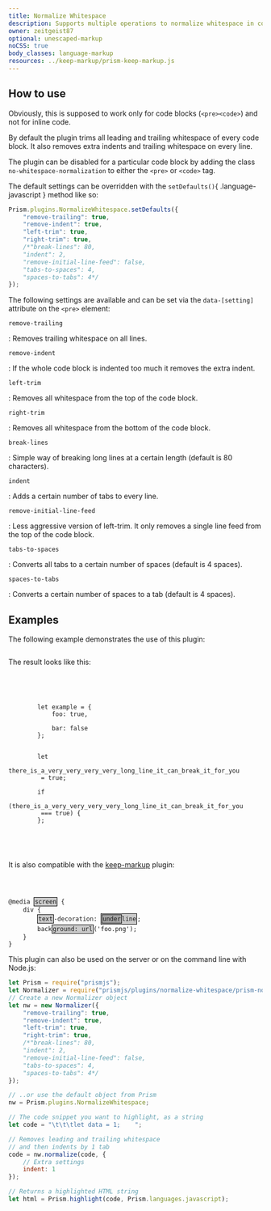```yaml
---
title: Normalize Whitespace
description: Supports multiple operations to normalize whitespace in code blocks.
owner: zeitgeist87
optional: unescaped-markup
noCSS: true
body_classes: language-markup
resources: ../keep-markup/prism-keep-markup.js
---
```


<style type="text/css">
	:where(pre, code)[class*="language-"] mark {
		display: inline-block;
		color: inherit;
		background: none;
		border: 1px solid #000;
		box-shadow: 0 0 2px #fff;
		padding: 1px;
		background: rgb(0 0 0 / 0.2);
	}
</style>

<section>

# How to use

Obviously, this is supposed to work only for code blocks (`<pre><code>`) and not for inline code.

By default the plugin trims all leading and trailing whitespace of every code block. It also removes extra indents and trailing whitespace on every line.

The plugin can be disabled for a particular code block by adding the class `no-whitespace-normalization` to either the `<pre>` or `<code>` tag.

The default settings can be overridden with the `setDefaults()`{ .language-javascript } method like so:

```js
Prism.plugins.NormalizeWhitespace.setDefaults({
	"remove-trailing": true,
	"remove-indent": true,
	"left-trim": true,
	"right-trim": true,
	/*"break-lines": 80,
	"indent": 2,
	"remove-initial-line-feed": false,
	"tabs-to-spaces": 4,
	"spaces-to-tabs": 4*/
});
```

The following settings are available and can be set via the `data-[setting]` attribute on the `<pre>` element:

`remove-trailing`

: Removes trailing whitespace on all lines.

`remove-indent`

: If the whole code block is indented too much it removes the extra indent.

`left-trim`

: Removes all whitespace from the top of the code block.

`right-trim`

: Removes all whitespace from the bottom of the code block.

`break-lines`

: Simple way of breaking long lines at a certain length (default is 80 characters).

`indent`

: Adds a certain number of tabs to every line.

`remove-initial-line-feed`

: Less aggressive version of left-trim. It only removes a single line feed from the top of the code block.

`tabs-to-spaces`

: Converts all tabs to a certain number of spaces (default is 4 spaces).

`spaces-to-tabs`

: Converts a certain number of spaces to a tab (default is 4 spaces).

</section>

<section>

# Examples

The following example demonstrates the use of this plugin:

<pre data-src="./demo.html"></pre>

The result looks like this:

<pre class="language-javascript">

	<code>


		let example = {
			foo: true,

			bar: false
		};


		let
		there_is_a_very_very_very_very_long_line_it_can_break_it_for_you
		 = true;
		
		if 
		(there_is_a_very_very_very_very_long_line_it_can_break_it_for_you
		 === true) {
		};


	</code>

</pre>

It is also compatible with the [keep-markup](/keep-markup) plugin:

<pre><code class="language-css">


@media <mark>screen</mark> {
	div {
		<mark>text</mark>-decoration: <mark><mark>under</mark>line</mark>;
		back<mark>ground: url</mark>('foo.png');
	}
}</code></pre>

This plugin can also be used on the server or on the command line with Node.js:

```js
let Prism = require("prismjs");
let Normalizer = require("prismjs/plugins/normalize-whitespace/prism-normalize-whitespace");
// Create a new Normalizer object
let nw = new Normalizer({
	"remove-trailing": true,
	"remove-indent": true,
	"left-trim": true,
	"right-trim": true,
	/*"break-lines": 80,
	"indent": 2,
	"remove-initial-line-feed": false,
	"tabs-to-spaces": 4,
	"spaces-to-tabs": 4*/
});

// ..or use the default object from Prism
nw = Prism.plugins.NormalizeWhitespace;

// The code snippet you want to highlight, as a string
let code = "\t\t\tlet data = 1;    ";

// Removes leading and trailing whitespace
// and then indents by 1 tab
code = nw.normalize(code, {
	// Extra settings
	indent: 1
});

// Returns a highlighted HTML string
let html = Prism.highlight(code, Prism.languages.javascript);
```

</section>
